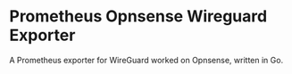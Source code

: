 # Prometheus Opnsense Wireguard Exporter
A Prometheus exporter for WireGuard worked on Opnsense, written in Go.
